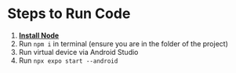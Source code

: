 # Steps to Run Code

1. [**Install Node**](https://nodejs.org/en/learn/getting-started/how-to-install-nodejs)
2. Run `npm i` in terminal (ensure you are in the folder of the project)
3. Run virtual device via Android Studio
4. Run `npx expo start --android`

